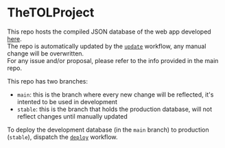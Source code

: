 # TheTOLProject

This repo hosts the compiled JSON database of the web app developed [here](https://github.com/PoliNetworkOrg/TheTOLProject).  
The repo is automatically updated by the [`update`](https://github.com/PoliNetworkOrg/TheTOLProjectData/blob/main/.github/workflows/update.yml) workflow, any manual change will be overwritten.  
For any issue and/or proposal, please refer to the info provided in the main repo.

This repo has two branches:

- `main`: this is the branch where every new change will be reflected, it's intented to be used in development
- `stable`: this is the branch that holds the production database, will not reflect changes until manually updated

To deploy the development database (in the `main` branch) to production (`stable`), dispatch the [`deploy`](https://github.com/PoliNetworkOrg/TheTOLProjectData/actions/workflows/deploy.yml) workflow.
